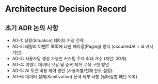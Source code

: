 # Architecture Decision Record

## 초기 ADR 논의 사항
 * AD-1: 상황(Situation) 데이터 저장 전략.
 * AD-2: 대량의 이벤트 목록에 대한 페이징(Paging) 방식 (occurredAt + id 커서 기반).
 * AD-3: 사용자당 생성 가능한 커스텀 주제 최대 개수 (제안: 20개).
 * AD-4: 이벤트 데이터 보강 및 중복 제거 로직 구현 방안.
 * AD-5: AI 토큰 비용 제어 방안 (사용자별/전체 한도 설정).
 * AD-6: 데이터 정제(Sanitization) 전략 세부 사항 (필터링할 패턴 목록).

